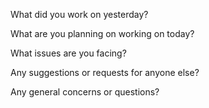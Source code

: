 What did you work on yesterday?

What are you planning on working on today?

What issues are you facing?

Any suggestions or requests for anyone else?

Any general concerns or questions?
